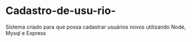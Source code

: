 # Cadastro-de-usu-rio-
Sistema criado para que possa cadastrar usuários novos utilizando Node, Mysql e Express
